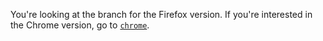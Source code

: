 You're looking at the branch for the Firefox version. If you're interested in the Chrome version, go to [`chrome`](https://github.com/digs-fm/browser-extension/tree/chrome).
